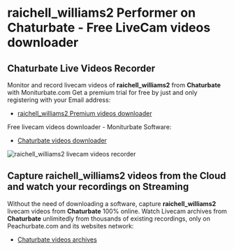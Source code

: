 # raichell_williams2 Performer on Chaturbate - Free LiveCam videos downloader

## Chaturbate Live Videos Recorder

Monitor and record livecam videos of **raichell_williams2** from **Chaturbate** with Moniturbate.com
Get a premium trial for free by just and only registering with your Email address:
* [raichell_williams2 Premium videos downloader](https://moniturbate.com/request-demo-licence-key.html)

Free livecam videos downloader - Moniturbate Software:
* [Chaturbate videos downloader](https://moniturbate.com/moniturbate-download-software.html)

![raichell_williams2 livecam videos recorder](https://peachurnet.com/templates/moniturbate-software.png)


## Capture raichell_williams2 videos from the Cloud and watch your recordings on Streaming

Without the need of downloading a software, capture **raichell_williams2** livecam videos from **Chaturbate** 100% online.
Watch Livecam archives from **Chaturbate** unlimitedly from thousands of existing recordings, only on Peachurbate.com and its websites network:
* [Chaturbate videos archives](https://peachurnet.com/)